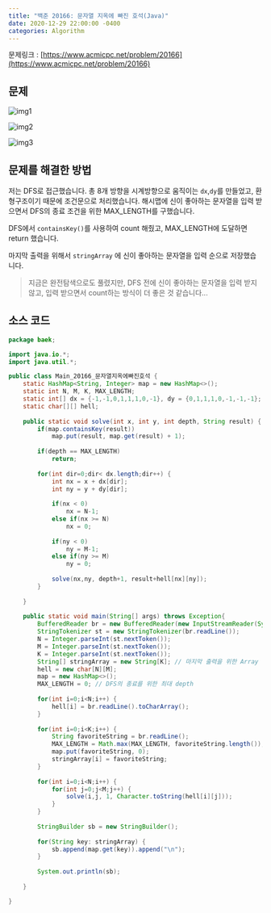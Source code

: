 ```yaml
---
title: "백준 20166: 문자열 지옥에 빠진 호석(Java)"
date: 2020-12-29 22:00:00 -0400
categories: Algorithm
---
```


문제링크 : [https://www.acmicpc.net/problem/20166](https://www.acmicpc.net/problem/20166)



## 문제

![img1](../../assets/images/Algorithm/BOJ-20166/img1.PNG)

![img2](../../assets/images/Algorithm/BOJ-20166/img2.PNG)

![img3](../../assets/images/Algorithm/BOJ-20166/img3.PNG)

## 문제를 해결한 방법

저는 DFS로 접근했습니다. 총 8개 방향을 시계방향으로 움직이는 ``dx``,``dy``를 만들었고, 환형구조이기 때문에 조건문으로 처리했습니다. 해시맵에 신이 좋아하는 문자열을 입력 받으면서 DFS의 종료 조건을 위한 MAX_LENGTH를 구했습니다.

DFS에서 ``containsKey()``를 사용하여 count 해줬고, MAX_LENGTH에 도달하면 return 했습니다.

마지막 출력을 위해서 ``stringArray`` 에 신이 좋아하는 문자열을 입력 순으로 저장했습니다.

> 지금은 완전탐색으로도 풀렸지만, DFS 전에 신이 좋아하는 문자열을 입력 받지 않고, 입력 받으면서 count하는 방식이 더 좋은 것 같습니다... 



## 소스 코드

```java
package baek;

import java.io.*;
import java.util.*;

public class Main_20166_문자열지옥에빠진호석 {
	static HashMap<String, Integer> map = new HashMap<>();
	static int N, M, K, MAX_LENGTH;
	static int[] dx = {-1,-1,0,1,1,1,0,-1}, dy = {0,1,1,1,0,-1,-1,-1}; // 시계방향
	static char[][] hell;
	
	public static void solve(int x, int y, int depth, String result) {
		if(map.containsKey(result)) 
			map.put(result, map.get(result) + 1);
		
		if(depth == MAX_LENGTH)
			return;
		
		for(int dir=0;dir< dx.length;dir++) {
			int nx = x + dx[dir];
			int ny = y + dy[dir];
			
			if(nx < 0)
				nx = N-1;
			else if(nx >= N)
				nx = 0;
			
			if(ny < 0)
				ny = M-1;
			else if(ny >= M)
				ny = 0;
			
			solve(nx,ny, depth+1, result+hell[nx][ny]);
		}
		
	}
	
	public static void main(String[] args) throws Exception{
		BufferedReader br = new BufferedReader(new InputStreamReader(System.in));
		StringTokenizer st = new StringTokenizer(br.readLine());
		N = Integer.parseInt(st.nextToken());
		M = Integer.parseInt(st.nextToken());
		K = Integer.parseInt(st.nextToken());
		String[] stringArray = new String[K]; // 마지막 출력을 위한 Array
		hell = new char[N][M];
		map = new HashMap<>();
		MAX_LENGTH = 0; // DFS의 종료를 위한 최대 depth
		
		for(int i=0;i<N;i++) {
			hell[i] = br.readLine().toCharArray();
		}
		
		for(int i=0;i<K;i++) {
			String favoriteString = br.readLine();
			MAX_LENGTH = Math.max(MAX_LENGTH, favoriteString.length());
			map.put(favoriteString, 0);
			stringArray[i] = favoriteString;
		}
		
		for(int i=0;i<N;i++) {
			for(int j=0;j<M;j++) {
				solve(i,j, 1, Character.toString(hell[i][j]));
			}
		}
		
		StringBuilder sb = new StringBuilder();
		
		for(String key: stringArray) {
			sb.append(map.get(key)).append("\n");
		}
		
		System.out.println(sb);
		
	}

}

```
